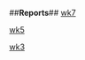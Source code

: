 ##**Reports**##
[wk7](https://heesoonKang.github.io/cse15l-lab-reports/wk7Lab.html)

[wk5](https://heesoonKang.github.io/cse15l-lab-reports/wk5lab.html)


[wk3](https://github.com/heesoonKang/cse15l-lab-reports/blob/main/wk5lab.md)



